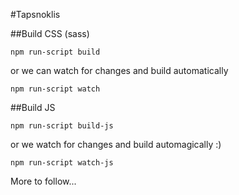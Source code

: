 #Tapsnoklis

##Build CSS (sass)

```
npm run-script build
```

or we can watch for changes and build automatically

```
npm run-script watch
```

##Build JS

```
npm run-script build-js
```

or we watch for changes and build automagically :)

```
npm run-script watch-js
```


More to follow...


